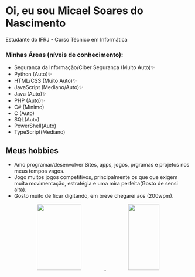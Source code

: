 # Oi, eu sou Micael Soares do Nascimento
<p> Estudante do IFRJ - Curso Técnico em Informática </p>
<h3> Minhas Áreas (níveis de conhecimento): </h3>


- Segurança da Informação/Ciber Segurança (Muito Auto)✨
- Python (Auto)✨
- HTML/CSS (Muito Auto)✨
- JavaScript (Mediano/Auto)✨
- Java (Auto)✨
- PHP (Auto)✨
- C# (Mínimo)
- C (Auto)
- SQL(Auto)
- PowerShell(Auto)
- TypeScript(Mediano)

<h2>Meus hobbies</h2>

- Amo programar/desenvolver Sites, apps, jogos, prgramas e projetos nos meus tempos vagos.
- Jogo muitos jogos competitivos, principalmente os que que exigem muita movimentação, estratégia e uma mira perfeita(Gosto de sensi alta).
- Gosto muito de ficar digitando, em breve chegarei aos (200wpm).

<div align="center">
  <a href="https://github.com/MicaelSoares11">
  <img height="180em" width="49%" src="https://github-readme-stats.vercel.app/api?username=MicaelSoares11&show_icons=true&theme=codeSTACKr&count_private=true"/>
  <img height="180em" width="41%" src="https://github-readme-stats.vercel.app/api/top-langs/?username=MicaelSoares11&layout=compact&theme=codeSTACKr"/>
</div>

<!--


**MicaelSoares11/MicaelSoares11** is a ✨ _special_ ✨ repository because its `README.md` (this file) appears on your GitHub profile.

Here are some ideas to get you started:

- 🔭 I’m currently working on ...
- 🌱 I’m currently learning ...
- 👯 I’m looking to collaborate on ...
- 🤔 I’m looking for help with ...
- 💬 Ask me about ...
- 📫 How to reach me: ...
- 😄 Pronouns: ...
- ⚡ Fun fact: ...
-->
